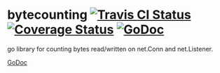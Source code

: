 bytecounting [![Travis CI Status](https://travis-ci.org/getlantern/bytecounting.svg?branch=master)](https://travis-ci.org/getlantern/bytecounting)&nbsp;[![Coverage Status](https://coveralls.io/repos/getlantern/bytecounting/badge.png)](https://coveralls.io/r/getlantern/bytecounting)&nbsp;[![GoDoc](https://godoc.org/github.com/getlantern/bytecounting?status.png)](http://godoc.org/github.com/getlantern/bytecounting)
==========
go library for counting bytes read/written on net.Conn and net.Listener.

[GoDoc](https://godoc.org/github.com/getlantern/bytecounting)